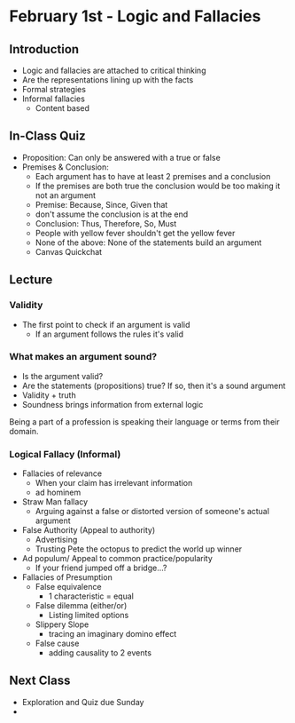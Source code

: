 # February 1st - Logic and Fallacies

## Introduction
- Logic and fallacies are attached to critical thinking
- Are the representations lining up with the facts
- Formal strategies
- Informal fallacies
  - Content based
## In-Class Quiz
- Proposition: Can only be answered with a true or false
- Premises & Conclusion: 
  - Each argument has to have at least 2 premises and a conclusion
  - If the premises are both true the conclusion would be too making it not an argument
  - Premise: Because, Since, Given that
  - don't assume the conclusion is at the end
  - Conclusion: Thus, Therefore, So, Must
  - People with yellow fever shouldn't get the yellow fever
  - None of the above: None of the statements build an argument
  - Canvas Quickchat
## Lecture
### Validity 
- The first point to check if an argument is valid
  - If an argument follows the rules it's valid
### What makes an argument sound?
- Is the argument valid?
- Are the statements (propositions) true? If so, then it's a sound argument
- Validity + truth
- Soundness brings information from external logic

Being a part of a profession is speaking their language or terms from their domain.
### Logical Fallacy (Informal)
- Fallacies of relevance
  - When your claim has irrelevant information
  - ad hominem
- Straw Man fallacy
  - Arguing against a false or distorted version of someone's actual argument
- False Authority (Appeal to authority)
  - Advertising
  - Trusting Pete the octopus to predict the world up winner
- Ad populum/ Appeal to common practice/popularity
  - If your friend jumped off a bridge...?
- Fallacies of Presumption
  - False equivalence
    - 1 characteristic = equal
  - False dilemma (either/or)
    - Listing limited options
  - Slippery Slope
    - tracing an imaginary domino effect
  - False cause
    - adding causality to 2 events

## Next Class
- Exploration and Quiz due Sunday
- 